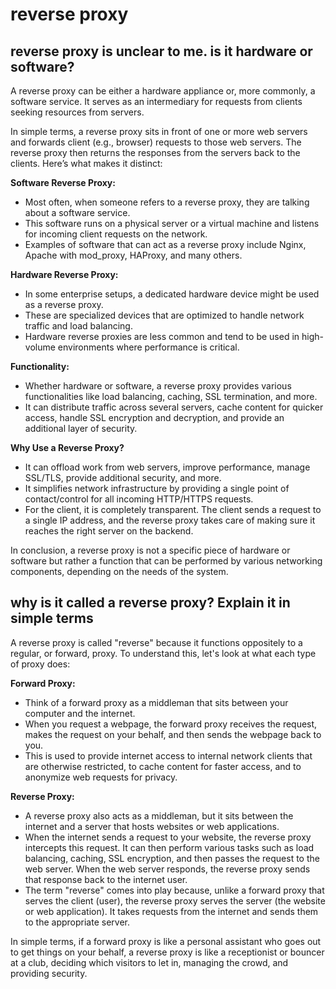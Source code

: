 # reverse proxy

## reverse proxy is unclear to me. is it hardware or software? 

A reverse proxy can be either a hardware appliance or, more commonly, a software service. It serves as an intermediary for requests from clients seeking resources from servers.

In simple terms, a reverse proxy sits in front of one or more web servers and forwards client (e.g., browser) requests to those web servers. The reverse proxy then returns the responses from the servers back to the clients. Here’s what makes it distinct:

**Software Reverse Proxy:**
- Most often, when someone refers to a reverse proxy, they are talking about a software service.
- This software runs on a physical server or a virtual machine and listens for incoming client requests on the network.
- Examples of software that can act as a reverse proxy include Nginx, Apache with mod_proxy, HAProxy, and many others.

**Hardware Reverse Proxy:**
- In some enterprise setups, a dedicated hardware device might be used as a reverse proxy.
- These are specialized devices that are optimized to handle network traffic and load balancing.
- Hardware reverse proxies are less common and tend to be used in high-volume environments where performance is critical.

**Functionality:**
- Whether hardware or software, a reverse proxy provides various functionalities like load balancing, caching, SSL termination, and more.
- It can distribute traffic across several servers, cache content for quicker access, handle SSL encryption and decryption, and provide an additional layer of security.

**Why Use a Reverse Proxy?**
- It can offload work from web servers, improve performance, manage SSL/TLS, provide additional security, and more.
- It simplifies network infrastructure by providing a single point of contact/control for all incoming HTTP/HTTPS requests.
- For the client, it is completely transparent. The client sends a request to a single IP address, and the reverse proxy takes care of making sure it reaches the right server on the backend.

In conclusion, a reverse proxy is not a specific piece of hardware or software but rather a function that can be performed by various networking components, depending on the needs of the system.

## why is it called a reverse proxy? Explain it in simple terms

A reverse proxy is called "reverse" because it functions oppositely to a regular, or forward, proxy. To understand this, let's look at what each type of proxy does:

**Forward Proxy:**

- Think of a forward proxy as a middleman that sits between your computer and the internet.
- When you request a webpage, the forward proxy receives the request, makes the request on your behalf, and then sends the webpage back to you.
- This is used to provide internet access to internal network clients that are otherwise restricted, to cache content for faster access, and to anonymize web requests for privacy.

**Reverse Proxy:**

- A reverse proxy also acts as a middleman, but it sits between the internet and a server that hosts websites or web applications.
- When the internet sends a request to your website, the reverse proxy intercepts this request. It can then perform various tasks such as load balancing, caching, SSL encryption, and then passes the request to the web server. When the web server responds, the reverse proxy sends that response back to the internet user.
- The term "reverse" comes into play because, unlike a forward proxy that serves the client (user), the reverse proxy serves the server (the website or web application). It takes requests from the internet and sends them to the appropriate server.

In simple terms, if a forward proxy is like a personal assistant who goes out to get things on your behalf, a reverse proxy is like a receptionist or bouncer at a club, deciding which visitors to let in, managing the crowd, and providing security.

